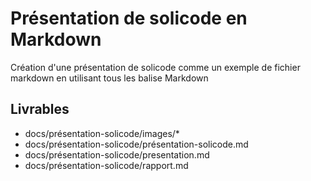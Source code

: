 # Présentation de solicode en Markdown

Création d'une présentation de solicode comme un exemple de fichier markdown en utilisant tous les balise Markdown

## Livrables

- docs/présentation-solicode/images/*
- docs/présentation-solicode/présentation-solicode.md
- docs/présentation-solicode/presentation.md
- docs/présentation-solicode/rapport.md